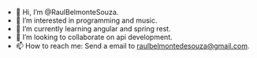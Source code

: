 - 👋 Hi, I’m @RaulBelmonteSouza.
- 👀 I’m interested in programming and music.
- 🌱 I’m currently learning angular and spring rest.
- 💞️ I’m looking to collaborate on api development.
- 📫 How to reach me: Send a email to raulbelmontedesouza@gmail.com.

<!---
RaulBelmonteSouza/RaulBelmonteSouza is a ✨ special ✨ repository because its `README.md` (this file) appears on your GitHub profile.
You can click the Preview link to take a look at your changes.
--->
